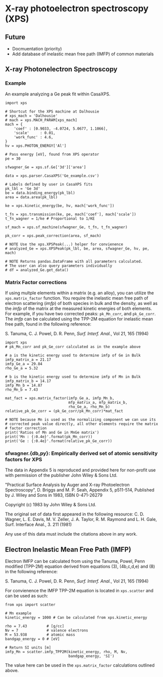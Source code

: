 # X-ray photoelectron spectroscopy (XPS)

## Future

* Docmuentation (priority)
* Add database of inelastic mean free path (IMFP) of common materials

## X-ray Photonelectron Spectroscopy

### Example

An example analyzing a Ge peak fit within CasaXPS.

    import xps

    # Shortcut for the XPS machine at Dalhousie
    # xps_mach = 'Dalhousie'
    # mach = xps.MACH_PARAM[xps_mach]
    mach = {
        'coef' : [0.9033, -4.0724, 5.0677, 1.1066],
        'scale'     : 0.01,
        'work_func' : 4.6,
    }
    hv = xps.PHOTON_ENERGY['Al']

    # Pass energy [eV], found from XPS operator
    pe = 30

    sfwagner_Ge = xps.sf.Ge['3d']['area']

    data = xps.parser.CasaXPS('Ge_example.csv')

    # Labels defined by user in CasaXPS fits
    pk_lbl = 'Ge 3d'
    be = data.binding_energy(pk_lbl)
    area = data.area(pk_lbl)

    ke = xps.kinetic_energy(be, hv, mach['work_func'])

    t_fn = xps.transmission(ke, pe, mach['coef'], mach['scale'])
    t_fn_wagner = 1/ke # Proportional to 1/KE

    sf_mach = xps.sf_machine(sfwagner_Ge, t_fn, t_fn_wagner)

    pk_corr = xps.peak_correction(area, sf_mach)

    # NOTE Use the xps.XPSPeak(...) helper for convienence
    # analyzed_Ge = xps.XPSPeak(pk_lbl, be, area, sfwagner_Ge, hv, pe, mach)

    # NOTE Returns pandas.DataFrame with all parameters calculated.
    # The user can also query parameters individually
    # df = analyzed_Ge.get_data()

### Matrix Factor corrections

If using multple elements within a matrix (e.g. an alloy), you can utilize the
`xps.matrix_factor` function. You require the inelastic mean free path
of electron scattering (*imfp*) of both species in bulk and the density, as
well as the *imfp* of the matrix at the measured kinetic energies of both
elements. For example, if you have two corrected peaks: `pk_Mn_corr`, and
`pk_Ge_corr`. The *imfp* can be calculated using the TPP-2M equation for
inelastic mean free path, found in the following reference:

S. Tanuma, C. J. Powel, D. R. Penn, *Surf. Interf. Anal.*, Vol 21, 165 (1994)


    import xps
    # pk_Mn_corr and pk_Ge_corr calculated as in the example above

    # a is the kinetic energy used to determine imfp of Ge in Bulk
    imfp_matrix_a = 21.17
    imfp_Ge_a = 29.84
    rho_Ge_a = 5.32

    # b is the kinetic energy used to determine imfp of Mn in Bulk
    imfp_matrix_b = 14.17
    imfp_Mn_b = 14.87
    rho_Mn_b = 7.43

    mat_fact = xps.matrix_factor(imfp_Ge_a, imfp_Mn_b,
                                 mfp_matrix_a, mfp_matrix_b,
                                 rho_Ge_a, rho_Mn_b)
    relative_pk_Ge_corr = (pk_Ge_corr/pk_Mn_corr)*mat_fact

    # NOTE because Mn is used as the normalizing component we can use its
    # corrected peak value directly, all other elements require the matrix
    # factor correction
    print('Ratios of Mn and Ge in MnGe matrix')
    print('Mn : {:0.4e}'.format(pk_Mn_corr))
    print('Ge : {:0.4e}'.format(relative_pk_Ge_corr))

### sfwagner.{db,py}: Empirically derived set of atomic sensitivity factors for XPS

The data in Appendix 5 is reproduced and provided here for non-profit use with
permission of the publisher John Wiley & Sons Ltd.

"Practical Surface Analysis by Auger and X-ray Photoelectron Spectroscopy",
D. Briggs and M. P. Seah,
Appendix 5, p511-514,
Published by J. Wiley and Sons in 1983, ISBN 0-471-26279

Copyright (c) 1983 by John Wiley & Sons Ltd.

The original set of data first appeared in the following resource:
C. D. Wagner, L. E. Davis, M. V. Zeller, J. A. Taylor, R. M. Raymond and L. H. Gale,
Surf. Interface Anal., 3. 211 (1981)

Any use of this data must include the citations above in any work.

## Electron Inelastic Mean Free Path (IMFP)
Electron IMFP can be calculated from using the Tanuma, Powel, Penn modified
(TPP-2M) equation derived from equations (3), (4b,c,d,e) and (8) in the
following reference:

S. Tanuma, C. J. Powel, D. R. Penn, *Surf. Interf. Anal.*, Vol 21, 165 (1994)

For convienence the IMFP TPP-2M equation is located in `xps.scatter` and
can be used as such:

    from xps import scatter

    # Mn example
    kinetic_energy = 1000 # Can be calculated from xps.kinetic_energy

    rho = 7.43         # [g/cc]
    Nv = 7             # valence electrons
    M = 53.938         # atomic mass
    bandgap_energy = 0 # [eV]

    # Return SI units [m]
    imfp_Mn = scatter.imfp_TPP2M(kinetic_energy, rho, M, Nv,
                                 bandgap_energy, 'SI')

The value here can be used in the `xps.matrix_factor` calculations
outlined above.
